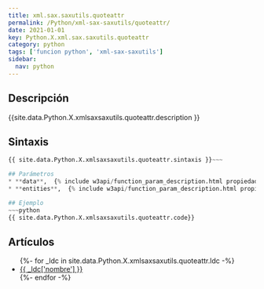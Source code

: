 ```yaml
---
title: xml.sax.saxutils.quoteattr
permalink: /Python/xml-sax-saxutils/quoteattr/
date: 2021-01-01
key: Python.X.xml.sax.saxutils.quoteattr
category: python
tags: ['funcion python', 'xml-sax-saxutils']
sidebar: 
  nav: python
---
```


## Descripción
{{site.data.Python.X.xmlsaxsaxutils.quoteattr.description }}

## Sintaxis
~~~python
{{ site.data.Python.X.xmlsaxsaxutils.quoteattr.sintaxis }}~~~

## Parámetros
* **data**,  {% include w3api/function_param_description.html propiedad=site.data.Python.X.xml.sax.saxutils.quoteattr valor="data" %}
* **entities**,  {% include w3api/function_param_description.html propiedad=site.data.Python.X.xml.sax.saxutils.quoteattr valor="entities" %}

## Ejemplo
~~~python
{{ site.data.Python.X.xmlsaxsaxutils.quoteattr.code}}
~~~

## Artículos
<ul>
{%- for _ldc in site.data.Python.X.xmlsaxsaxutils.quoteattr.ldc -%}
   <li>
       <a href="{{_ldc['url'] }}">{{ _ldc['nombre'] }}</a>
   </li>
{%- endfor -%}
</ul>
